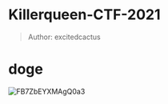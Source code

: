 # Killerqueen-CTF-2021

> Author: excitedcactus


# doge

![FB7ZbEYXMAgQ0a3](https://user-images.githubusercontent.com/56489087/139606529-22a99078-5126-4ff4-bf3a-0746938d7346.png)
